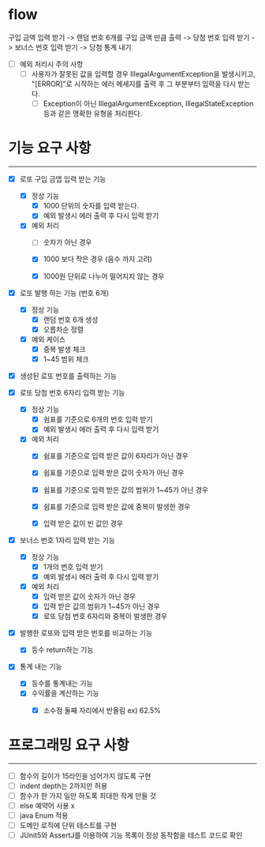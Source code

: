 # flow

구입 금액 입력 받기 -> 랜덤 번호 6개를 구입 금액 만큼 출력 -> 당첨 번호 입력 받기 -> 보너스 번호 입력 받기
-> 당첨 통계 내기

- [ ] 예외 처리시 주의 사항
    - [ ] 사용자가 잘못된 값을 입력할 경우 IllegalArgumentException을 발생시키고,
      "[ERROR]"로 시작하는 에러 메세지를 출력 후 그 부분부터 입력을 다시 받는다.
        - [ ] Exception이 아닌 IllegalArgumentException, IllegalStateException 등과 같은 명확한 유형을 처리한다.

# 기능 요구 사항

----

- [x] 로또 구입 금앱 입력 받는 기능
    - [x] 정상 기능
        - [x] 1000 단위의 숫자를 입력 받는다.
        - [x] 예외 발생시 에러 출력 후 다시 입력 받기
    - [x] 예외 처리
        - [ ] 숫자가 아닌 경우
        - [x] 1000 보다 작은 경우 (음수 까지 고려)
        - [x] 1000원 단위로 나누어 떨어지지 않는 경우


- [x] 로또 발행 하는 기능 (번호 6개)
    - [x] 정상 기능
        - [x] 랜덤 번호 6개 생성
        - [x] 오름차순 정렬
    - [x] 예외 케이스
        - [x] 중복 발생 체크
        - [x] 1~45 범위 체크

- [x] 생성된 로또 번호를 출력하는 기능

- [x] 로또 당첨 번호 6자리 입력 받는 기능
    - [x] 정상 기능
        - [x] 쉼표를 기준으로 6개의 번호 입력 받기
        - [x] 예외 발생시 에러 출력 후 다시 입력 받기
    - [x] 예외 처리
        - [x] 쉼표를 기준으로 입력 받은 값이 6자리가 아닌 경우
        - [x] 쉼표를 기준으로 입력 받은 값이 숫자가 아닌 경우
        - [x] 쉼표를 기준으로 입력 받은 값의 범위가 1~45가 아닌 경우
        - [x] 쉼표를 기준으로 입력 받은 값에 중복이 발생한 경우
        - [x] 입력 받은 값이 빈 값인 경우


- [x] 보너스 번호 1자리 입력 받는 기능
    - [x] 정상 기능
        - [x] 1개의 번호 입력 받기
        - [x] 예외 발생시 에러 출력 후 다시 입력 받기
    - [x] 예외 처리
        - [x] 입력 받은 값이 숫자가 아닌 경우
        - [x] 입력 받은 값의 범위가 1~45가 아닌 경우
        - [x] 로또 당첨 번호 6자리와 중복이 발생한 경우

- [x] 발행한 로또와 입력 받은 번호를 비교하는 기능
    - [x] 등수 return하는 기능


- [x] 통계 내는 기능
    - [x] 등수를 통계내는 기능
    - [x] 수익률을 계산하는 기능
        - [x] 소수점 둘째 자리에서 반올림 ex) 62.5%



# 프로그래밍 요구 사항

---

- [ ] 함수의 길이가 15라인을 넘어가지 않도록 구현
- [ ] indent depth는 2까지만 허용
- [ ] 함수가 한 가지 일만 하도록 최대한 작게 만들 것
- [ ] else 예약어 사용 x
- [ ] java Enum 적용
- [ ] 도메인 로직에 단위 테스트를 구현
- [ ] JUnit5와 AssertJ를 이용하여 기능 목록이 정상 동작함을 테스트 코드로 확인
